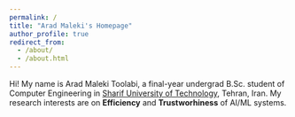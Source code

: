 ```yaml
---
permalink: /
title: "Arad Maleki's Homepage"
author_profile: true
redirect_from: 
  - /about/
  - /about.html
---
```


Hi! My name is Arad Maleki Toolabi, a final-year undergrad B.Sc. student of Computer Engineering in
[Sharif University of Technology](https://en.sharif.ir), Tehran, Iran. My research interests are on **Efficiency**
and **Trustworhiness** of AI/ML systems. 
